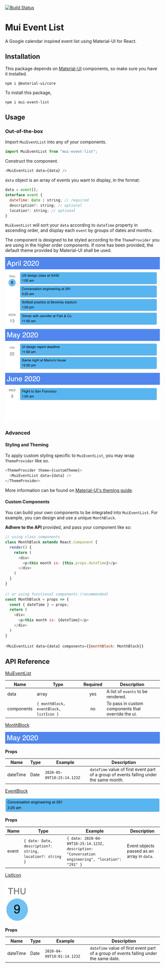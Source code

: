 [![Build Status](https://travis-ci.com/98sean98/mui-event-list.svg?branch=master)](https://travis-ci.com/98sean98/mui-event-list)

# Mui Event List

A Google calendar inspired event list using Material-UI for React.

## Installation

This package depends on [Material-UI](https://material-ui.com) components, so make sure you have it installed.

```shell script
npm i @material-ui/core
```

To install this package,

```shell script
npm i mui-event-list
```

## Usage

### Out-of-the-box

Import `MuiEventList` into any of your components.

```javascript
import MuiEventList from "mui-event-list";
```

Construct the component.

```javascript
<MuiEventList data={data} />
```

`data` object is an array of events you want to display, in the format:

```javascript
data = event[];
interface event {
  dateTime: Date | string; // required
  description?: string; // optional
  location?: string; // optional
}
```

`MuiEventList` will sort your `data` according to `dateTime` property in ascending order, and display each `event` by groups of dates and months.

The component is designed to be styled according to the `ThemeProvider` you are using in the higher order components. If none has been provided, the default theme provided by Material-UI shall be used.

![sample_image](./docs/images/sample.png)

### Advanced

#### Styling and Theming

To apply custom styling specific to `MuiEventList`, you may wrap `ThemeProvider` like so.

```javascript
<ThemeProvider theme={customTheme}>
  <MuiEventList data={data} />
</ThemeProvider>
```

More information can be found on [Material-UI's theming guide](https://material-ui.com/customization/theming/).

#### Custom Components

You can build your own components to be integrated into `MuiEventList`. For example, you can design and use a unique `MonthBlock`.

**Adhere to the API** provided, and pass your component like so:

```javascript
// using class components
class MonthBlock extends React.Component {
  render() {
    return (
      <div>
        <p>this month is: {this.props.dateTime}</p>
      </div>
    )
  }
}

// or using functional components (recommended)
const MonthBlock = props => {
  const { dateTime } = props;
  return (
    <div>
      <p>this month is: {dateTime}</p>
    </div>
  )
}

<MuiEventList data={data} components={{monthBlock: MonthBlock}}
```

## API Reference

[MuiEventList](./README.md)

Name | Type | Required | Description
--- | --- |:---:| ---
data | array | yes | A list of `events` to be rendered.
components | `{ monthBlock, eventBlock, listIcon }` | no | To pass in custom components that override the ui.

[MonthBlock](./src/components/month-block/MonthBlock.tsx)

![MonthBlock](./docs/images/month_block.png)

**Props**

Name | Type | Example | Description
--- | --- | --- | ---
dateTime | Date | `2020-05-09T10:25:14.123Z` | `dateTime` value of first event part of a group of events falling under the same month.

[EventBlock](./src/components/grid-events/EventBlock.tsx)

![EventBlock](./docs/images/event_block.png)

**Props**

Name | Type | Example | Description
--- | --- | --- | ---
event | `{ date: Date, description?: string, location?: string }` | `{ date: 2020-04-09T10:25:14.123Z, description: "Conversation engineering", "location": "291" }` | Event objects passed as an array in `data`.

[ListIcon](./src/components/list-icon/ListIcon.tsx)

![ListIcon](./docs/images/list_icon.png)

**Props**

Name | Type | Example | Description
--- | --- | --- | ---
dateTime | Date | `2020-04-09T10:01:14.123Z` | `dateTime` value of first event part of a group of events falling under the same date.

